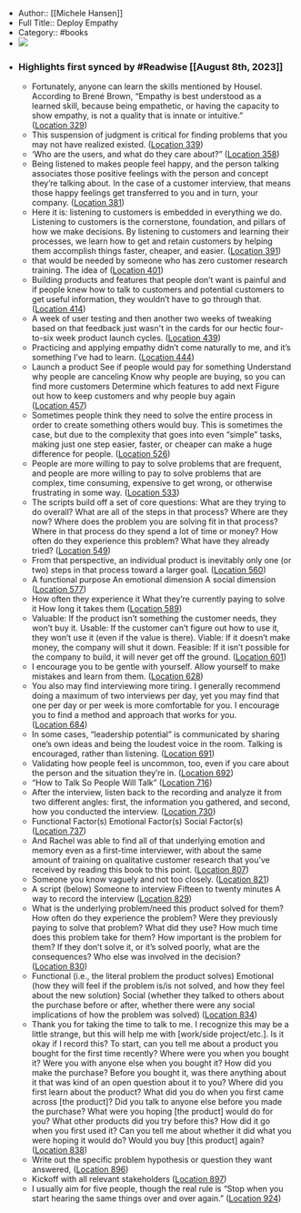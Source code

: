 - Author:: [[Michele Hansen]]
- Full Title:: Deploy Empathy
- Category:: #books
- ![](https://m.media-amazon.com/images/I/61C4jYoBOmL._SY160.jpg)
- ### Highlights first synced by #Readwise [[August 8th, 2023]]
    - Fortunately, anyone can learn the skills mentioned by Housel. According to Brené Brown, “Empathy is best understood as a learned skill, because being empathetic, or having the capacity to show empathy, is not a quality that is innate or intuitive.” ([Location 329](https://readwise.io/to_kindle?action=open&asin=B09B8QR3WG&location=329))
    - This suspension of judgment is critical for finding problems that you may not have realized existed. ([Location 339](https://readwise.io/to_kindle?action=open&asin=B09B8QR3WG&location=339))
    - ‘Who are the users, and what do they care about?” ([Location 358](https://readwise.io/to_kindle?action=open&asin=B09B8QR3WG&location=358))
    - Being listened to makes people feel happy, and the person talking associates those positive feelings with the person and concept they’re talking about. In the case of a customer interview, that means those happy feelings get transferred to you and in turn, your company. ([Location 381](https://readwise.io/to_kindle?action=open&asin=B09B8QR3WG&location=381))
    - Here it is: listening to customers is embedded in everything we do. Listening to customers is the cornerstone, foundation, and pillars of how we make decisions. By listening to customers and learning their processes, we learn how to get and retain customers by helping them accomplish things faster, cheaper, and easier. ([Location 391](https://readwise.io/to_kindle?action=open&asin=B09B8QR3WG&location=391))
    - that would be needed by someone who has zero customer research training. The idea of ([Location 401](https://readwise.io/to_kindle?action=open&asin=B09B8QR3WG&location=401))
    - Building products and features that people don’t want is painful and if people knew how to talk to customers and potential customers to get useful information, they wouldn’t have to go through that. ([Location 414](https://readwise.io/to_kindle?action=open&asin=B09B8QR3WG&location=414))
    - A week of user testing and then another two weeks of tweaking based on that feedback just wasn't in the cards for our hectic four-to-six week product launch cycles. ([Location 439](https://readwise.io/to_kindle?action=open&asin=B09B8QR3WG&location=439))
    - Practicing and applying empathy didn’t come naturally to me, and it’s something I’ve had to learn. ([Location 444](https://readwise.io/to_kindle?action=open&asin=B09B8QR3WG&location=444))
    - Launch a product See if people would pay for something Understand why people are canceling Know why people are buying, so you can find more customers Determine which features to add next Figure out how to keep customers and why people buy again ([Location 457](https://readwise.io/to_kindle?action=open&asin=B09B8QR3WG&location=457))
    - Sometimes people think they need to solve the entire process in order to create something others would buy. This is sometimes the case, but due to the complexity that goes into even “simple” tasks, making just one step easier, faster, or cheaper can make a huge difference for people. ([Location 526](https://readwise.io/to_kindle?action=open&asin=B09B8QR3WG&location=526))
    - People are more willing to pay to solve problems that are frequent, and people are more willing to pay to solve problems that are complex, time consuming, expensive to get wrong, or otherwise frustrating in some way. ([Location 533](https://readwise.io/to_kindle?action=open&asin=B09B8QR3WG&location=533))
    - The scripts build off a set of core questions: What are they trying to do overall? What are all of the steps in that process? Where are they now? Where does the problem you are solving fit in that process? Where in that process do they spend a lot of time or money? How often do they experience this problem? What have they already tried? ([Location 549](https://readwise.io/to_kindle?action=open&asin=B09B8QR3WG&location=549))
    - From that perspective, an individual product is inevitably only one (or two) steps in that process toward a larger goal. ([Location 560](https://readwise.io/to_kindle?action=open&asin=B09B8QR3WG&location=560))
    - A functional purpose An emotional dimension A social dimension ([Location 577](https://readwise.io/to_kindle?action=open&asin=B09B8QR3WG&location=577))
    - How often they experience it What they’re currently paying to solve it How long it takes them ([Location 589](https://readwise.io/to_kindle?action=open&asin=B09B8QR3WG&location=589))
    - Valuable: If the product isn’t something the customer needs, they won’t buy it. Usable: If the customer can’t figure out how to use it, they won’t use it (even if the value is there). Viable: If it doesn’t make money, the company will shut it down. Feasible: If it isn’t possible for the company to build, it will never get off the ground. ([Location 601](https://readwise.io/to_kindle?action=open&asin=B09B8QR3WG&location=601))
    - I encourage you to be gentle with yourself. Allow yourself to make mistakes and learn from them. ([Location 628](https://readwise.io/to_kindle?action=open&asin=B09B8QR3WG&location=628))
    - You also may find interviewing more tiring. I generally recommend doing a maximum of two interviews per day, yet you may find that one per day or per week is more comfortable for you. I encourage you to find a method and approach that works for you. ([Location 684](https://readwise.io/to_kindle?action=open&asin=B09B8QR3WG&location=684))
    - In some cases, “leadership potential” is communicated by sharing one’s own ideas and being the loudest voice in the room. Talking is encouraged, rather than listening. ([Location 691](https://readwise.io/to_kindle?action=open&asin=B09B8QR3WG&location=691))
    - Validating how people feel is uncommon, too, even if you care about the person and the situation they’re in. ([Location 692](https://readwise.io/to_kindle?action=open&asin=B09B8QR3WG&location=692))
    - “How to Talk So People Will Talk” ([Location 716](https://readwise.io/to_kindle?action=open&asin=B09B8QR3WG&location=716))
    - After the interview, listen back to the recording and analyze it from two different angles: first, the information you gathered, and second, how you conducted the interview. ([Location 730](https://readwise.io/to_kindle?action=open&asin=B09B8QR3WG&location=730))
    - Functional Factor(s) Emotional Factor(s) Social Factor(s) ([Location 737](https://readwise.io/to_kindle?action=open&asin=B09B8QR3WG&location=737))
    - And Rachel was able to find all of that underlying emotion and memory even as a first-time interviewer, with about the same amount of training on qualitative customer research that you’ve received by reading this book to this point. ([Location 807](https://readwise.io/to_kindle?action=open&asin=B09B8QR3WG&location=807))
    - Someone you know vaguely and not too closely. ([Location 821](https://readwise.io/to_kindle?action=open&asin=B09B8QR3WG&location=821))
    - A script (below) Someone to interview Fifteen to twenty minutes A way to record the interview ([Location 829](https://readwise.io/to_kindle?action=open&asin=B09B8QR3WG&location=829))
    - What is the underlying problem/need this product solved for them? How often do they experience the problem? Were they previously paying to solve that problem? What did they use? How much time does this problem take for them? How important is the problem for them? If they don’t solve it, or it’s solved poorly, what are the consequences? Who else was involved in the decision? ([Location 830](https://readwise.io/to_kindle?action=open&asin=B09B8QR3WG&location=830))
    - Functional (i.e., the literal problem the product solves) Emotional (how they will feel if the problem is/is not solved, and how they feel about the new solution) Social (whether they talked to others about the purchase before or after, whether there were any social implications of how the problem was solved) ([Location 834](https://readwise.io/to_kindle?action=open&asin=B09B8QR3WG&location=834))
    - Thank you for taking the time to talk to me. I recognize this may be a little strange, but this will help me with [work/side project/etc.]. Is it okay if I record this? To start, can you tell me about a product you bought for the first time recently? Where were you when you bought it? Were you with anyone else when you bought it? How did you make the purchase? Before you bought it, was there anything about it that was kind of an open question about it to you? Where did you first learn about the product? What did you do when you first came across [the product]? Did you talk to anyone else before you made the purchase? What were you hoping [the product] would do for you? What other products did you try before this? How did it go when you first used it? Can you tell me about whether it did what you were hoping it would do? Would you buy [this product] again? ([Location 838](https://readwise.io/to_kindle?action=open&asin=B09B8QR3WG&location=838))
    - Write out the specific problem hypothesis or question they want answered, ([Location 896](https://readwise.io/to_kindle?action=open&asin=B09B8QR3WG&location=896))
    - Kickoff with all relevant stakeholders ([Location 897](https://readwise.io/to_kindle?action=open&asin=B09B8QR3WG&location=897))
    - I usually aim for five people, though the real rule is “Stop when you start hearing the same things over and over again.” ([Location 924](https://readwise.io/to_kindle?action=open&asin=B09B8QR3WG&location=924))
